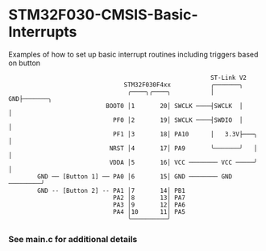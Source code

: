 # STM32F030-CMSIS-Basic-Interrupts
Examples of how to set up basic interrupt routines including triggers based on button

                                                            ST-Link V2 
                                    STM32F030F4xx           ╭───────╮     
                                     ╭────╮╭────╮           │    GND├───────╮
                               BOOT0 │1       20│ SWCLK ────┤SWCLK  │       │
                                 PF0 │2       19│ SWCLK ────┤SWDIO  │       │
                                 PF1 │3       18│ PA10      │   3.3V├───╮   │
                                NRST │4       17│ PA9       ╰───────╯   │   │
                                VDDA │5       16│ VCC ──────── VCC ─────╯   │
            GND ── [Button 1] ── PA0 │6       15│ GND ──────── GND ─────────╯
            GND -- [Button 2] -- PA1 │7       14│ PB1
                                 PA2 │8       13│ PA7
                                 PA3 │9       12│ PA6
                                 PA4 │10      11│ PA5
                                     ╰──────────╯


### See main.c for additional details
